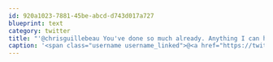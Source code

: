 ```yaml
---
id: 920a1023-7881-45be-abcd-d743d017a727
blueprint: text
category: twitter
title: "'@chrisguillebeau You've done so much already. Anything I can help *you* with? WDS2013?"
caption: '<span class="username username_linked">@<a href="https://twitter.com/chrisguillebeau" title="Chris Guillebeau">chrisguillebeau</a></span> You''ve done so much already. Anything I can help *you* with? WDS2013?'
---
```

